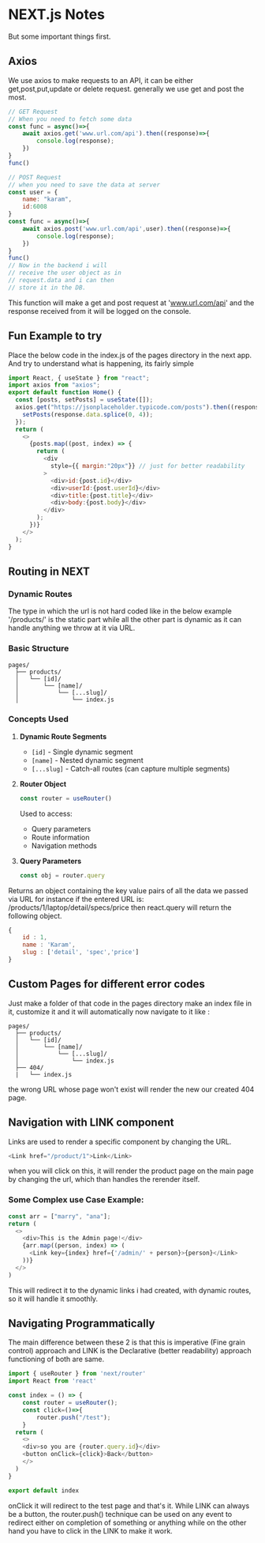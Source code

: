 # NEXT.js Notes
But some important things first.
## Axios
We use axios to make requests to an API, it can be either get,post,put,update or delete request.
generally we use get and post the most.
```javascript
// GET Request
// When you need to fetch some data
const func = async()=>{
    await axios.get('www.url.com/api').then((response)=>{
        console.log(response);
    })
} 
func()

// POST Request
// when you need to save the data at server
const user = {
    name: "karam",
    id:6008
}
const func = async()=>{
    await axios.post('www.url.com/api',user).then((response)=>{
        console.log(response);
    })
} 
func()
// Now in the backend i will 
// receive the user object as in 
// request.data and i can then 
// store it in the DB.
```
This function will make a get and post request at 'www.url.com/api' and the response received from it will be logged on the console.

## Fun Example to try
Place the below code in the index.js of the pages directory in the next app. And try to understand what is happening, its fairly simple
```javascript
import React, { useState } from "react";
import axios from "axios";
export default function Home() {
  const [posts, setPosts] = useState([]);
  axios.get("https://jsonplaceholder.typicode.com/posts").then((response) => {
    setPosts(response.data.splice(0, 4));
  });
  return (
    <>
      {posts.map((post, index) => {
        return (
          <div
            style={{ margin:"20px"}} // just for better readability
          >
            <div>id:{post.id}</div>
            <div>userId:{post.userId}</div>
            <div>title:{post.title}</div>
            <div>body:{post.body}</div>
          </div>
        );
      })}
    </>
  );
}
```
## Routing in NEXT

### Dynamic Routes
The type in which the url is not hard coded like in the below example '/products/' is the static part while all the other part is dynamic as it can handle anything we throw at it via URL.

### Basic Structure
```
pages/
  ├── products/
  │   └── [id]/
  │       └── [name]/
  │           └── [...slug]/
  │               └── index.js
```

### Concepts Used

1. **Dynamic Route Segments**
   - `[id]` - Single dynamic segment
   - `[name]` - Nested dynamic segment
   - `[...slug]` - Catch-all routes (can capture multiple segments)

2. **Router Object**
   ```javascript
   const router = useRouter()
   ```
   Used to access:
   - Query parameters
   - Route information
   - Navigation methods

3. **Query Parameters**
   ```javascript
   const obj = router.query
   ```
Returns an object containing the key value pairs of all the data we passed via URL for instance if the entered URL is: /products/1/laptop/detail/specs/price
then react.query will return the following object.
```javascript
{
    id : 1,
    name : 'Karam',
    slug : ['detail', 'spec','price']
}
```

## Custom Pages for different error codes

Just make a folder of that code in the pages directory make an index file in it, customize it and it will automatically now navigate to it like :

```
pages/
  ├── products/
  │   └── [id]/
  │       └── [name]/
  │           └── [...slug]/
  │               └── index.js
  ├── 404/
  |   └── index.js 
```

the wrong URL whose page won't exist will render the new our created 404 page.

## Navigation with LINK component
Links are used to render a specific component by changing the URL.

```javascript
<Link href="/product/1">Link</Link>
```
when you will click on this, it will render the product page on the main page by changing the url, which than handles the rerender itself.

### Some Complex use Case Example:

```javascript
const arr = ["marry", "ana"];
return (
  <>
    <div>This is the Admin page!</div>
    {arr.map((person, index) => (
      <Link key={index} href={'/admin/' + person}>{person}</Link>
    ))}
  </>
)
```

This will redirect it to the dynamic links i had created, with dynamic routes, so it will handle it smoothly.

## Navigating Programmatically
The main difference between these 2 is that this is 
imperative (Fine grain control) approach and LINK is the Declarative (better readability) approach functioning of both are same.

```javascript
import { useRouter } from 'next/router'
import React from 'react'

const index = () => {
    const router = useRouter();
    const click=()=>{
        router.push("/test");
    }
  return (
    <>
    <div>so you are {router.query.id}</div>
    <button onClick={click}>Back</button>
    </>
  )
}

export default index
```
onClick it will redirect to the test page and that's it.
While LINK can always be a button, the router.push() technique can be used on any event to redirect either on completion of something or anything while on the other hand you have to click in the LINK to make it work.

